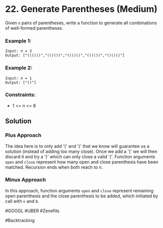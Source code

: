 # 22. Generate Parentheses (Medium)

Given `n` pairs of parentheses, write a function to generate all combinations of well-formed parentheses.

### Example 1:

```
Input: n = 3
Output: ["((()))","(()())","(())()","()(())","()()()"]
```

### Example 2:

```
Input: n = 1
Output: ["()"]
```

### Constraints:

- 1 <= n <= 8

## Solution

### Plus Approach

The idea here is to only add '(' and ')' that we know will guarantee us a solution (instead of adding too many close). Once we add a '(' we will then discard it and try a ')' which can only close a valid '('. Function arguments `open` and `close` represent how many open and close parenthesis have been matched. Recursion ends when both reach to n.

### Minus Approach

In this approach, function arguments `open` and `close` represent remaining open parenthesis and the close parenthesis to be added, which initiated by call with `n` and `0`.

#GOOGL #UBER #Zenefits

#Backtracking

